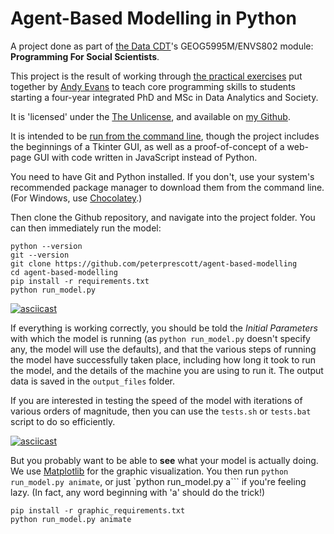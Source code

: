 # Agent-Based Modelling in Python
A project done as part of [the Data CDT](https://datacdt.org/)'s GEOG5995M/ENVS802 module: **Programming For Social Scientists**.

This project is the result of working through [the practical exercises](https://www.geog.leeds.ac.uk/courses/computing/study/core-python-phd/) put together by [Andy Evans](https://ajevans.github.io/) to teach core programming skills to students starting a four-year integrated PhD and MSc in Data Analytics and Society.

It is 'licensed' under the [The Unlicense](https://unlicense.org/), and available on [my Github](https://github.com/peterprescott/agent-based-modelling). 

It is intended to be [run from the command line](https://www.howtogeek.com/437682/command-lines-why-do-people-still-bother-with-them/), though the project includes the beginnings of a Tkinter GUI, as well as a proof-of-concept of a web-page GUI with code written in JavaScript instead of Python.

You need to have Git and Python installed. If you don't, use your system's recommended package manager to download them from the command line. (For Windows, use [Chocolatey](https://chocolatey.org/install).)

Then clone the Github repository, and navigate into the project folder. You can then immediately run the model:

```console
python --version
git --version
git clone https://github.com/peterprescott/agent-based-modelling
cd agent-based-modelling
pip install -r requirements.txt
python run_model.py
```

[![asciicast](https://asciinema.org/a/6ldhFPdvzJSHvyrVz0bcSQJp2.svg)](https://asciinema.org/a/6ldhFPdvzJSHvyrVz0bcSQJp2)
<script id="asciicast-6ldhFPdvzJSHvyrVz0bcSQJp2" src="https://asciinema.org/a/6ldhFPdvzJSHvyrVz0bcSQJp2.js" async></script>

If everything is working correctly, you should be told the *Initial Parameters* with which the model is running (as ```python run_model.py``` doesn't specify any, the model will use the defaults), and that the various steps of running the model have successfully taken place, including how long it took to run the model, and the details of the machine you are using to run it. The output data is saved in the ```output_files``` folder.

If you are interested in testing the speed of the model with iterations of various orders of magnitude, then you can use the ```tests.sh``` or ```tests.bat``` script to do so efficiently. 

[![asciicast](https://asciinema.org/a/WO9oNzJcxv3veBcjtm7FRpjEA.svg)](https://asciinema.org/a/WO9oNzJcxv3veBcjtm7FRpjEA)
<script id="asciicast-WO9oNzJcxv3veBcjtm7FRpjEA" src="https://asciinema.org/a/WO9oNzJcxv3veBcjtm7FRpjEA.js" async></script>

But you probably want to be able to **see** what your model is actually doing. We use [Matplotlib](https://matplotlib.org/) for the graphic visualization. You then run ```python run_model.py animate```, or just `python run_model.py a``` if you're feeling lazy. (In fact, any word beginning with 'a' should do the trick!)

```console
pip install -r graphic_requirements.txt
python run_model.py animate
```


